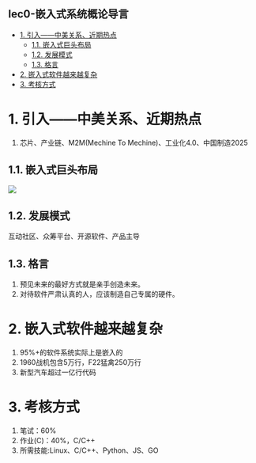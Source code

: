 lec0-嵌入式系统概论导言
---

<!-- TOC -->

- [1. 引入——中美关系、近期热点](#1-引入中美关系近期热点)
  - [1.1. 嵌入式巨头布局](#11-嵌入式巨头布局)
  - [1.2. 发展模式](#12-发展模式)
  - [1.3. 格言](#13-格言)
- [2. 嵌入式软件越来越复杂](#2-嵌入式软件越来越复杂)
- [3. 考核方式](#3-考核方式)

<!-- /TOC -->

# 1. 引入——中美关系、近期热点
1. 芯片、产业链、M2M(Mechine To Mechine)、工业化4.0、中国制造2025

## 1.1. 嵌入式巨头布局
![](https://spricoder.oss-cn-shanghai.aliyuncs.com/2020-Introduction-to-Embedded-Systems/img/lec0/1.png)

## 1.2. 发展模式
互动社区、众筹平台、开源软件、产品主导

## 1.3. 格言
1. 预见未来的最好方式就是亲手创造未来。
2. 对待软件严肃认真的人，应该制造自己专属的硬件。

# 2. 嵌入式软件越来越复杂
1. 95%+的软件系统实际上是嵌⼊的
2. 1960战机包含5万行，F22猛禽250万行
3. 新型汽车超过一亿行代码

# 3. 考核方式
1. 笔试：60%
2. 作业(C)：40%，C/C++
3. 所需技能:Linux、C/C++、Python、JS、GO